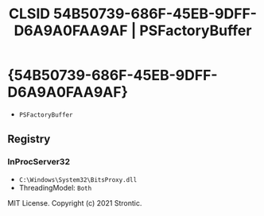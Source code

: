 ﻿---
title: "CLSID 54B50739-686F-45EB-9DFF-D6A9A0FAA9AF | PSFactoryBuffer"
excerpt: What is COM-Object CLSID 54B50739-686F-45EB-9DFF-D6A9A0FAA9AF?
---

# {54B50739-686F-45EB-9DFF-D6A9A0FAA9AF}

* `PSFactoryBuffer`

## Registry


### InProcServer32

* `C:\Windows\System32\BitsProxy.dll`
* ThreadingModel: `Both`

MIT License. Copyright (c) 2021 Strontic.


